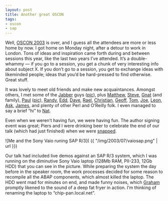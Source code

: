 ```yaml
---
layout: post
title: Another great OSCON
tags:
- oscon
- sap
---
```



Well, [OSCON 2003](http://conferences.oreilly.com/oscon2003) is over, and I guess all the attendees are more or less home by now. I got home on Monday night, after a detour to work in London. Tons of ideas and inspiration came forth during and between sessions this year, like the last two years I’ve attended. It’s a double-whammy — if you go to a session, you get a chunk of very interesting info about subject X. If you don’t go to a session, you get to exchange ideas with likeminded people; ideas that you’d be hard-pressed to find otherwise. Great stuff.

It was lovely to meet old friends and make new acquaintances. Amongst others, I met some of the [Jabber](http://www.jabber.org/) guys ([pic](http://www.flickr.com/photos/qmacro/3473111485/in/set-72157617306067120/ "pic of some of the Jabber guys")), plus [Matthew](http://www.silent-penguin.com/ "Matthew Langham"), [Steve](http://fooworks.com/ "Steve Mallett"), [Gnat](http://use.perl.org/%7Egnat/journal/ "Nat Torkington") (and family), [Paul](http://www.prescod.net/ "Paul Prescod") ([pic](http://www.flickr.com/photos/qmacro/3473113509/in/set-72157617306067120/ "pic of Paul Prescod and DJ Adams")), [Randy](http://www.rjray.org/ "Randy J Ray"), [Edd](http://usefulinc.com/edd/blog "Edd Dumbill"), [Dave](http://www.ilrt.bristol.ac.uk/people/cmdjb/ "Dave Beckett"), [Rael](http://www.raelity.org/ "Rael Dornfest"), [Christian](http://www.devspace.com/index.idx "Christian Gross"), [Geoff](http://conferences.oreillynet.com/cs/os2003/view/e_spkr/681 "Geoff Young"), [Tom](http://www.perl.com/pub/au/Christiansen_Tom "Tom Christiansen"), [Joe](http://use.perl.org/%7Ejjohn/journal/ "Joe Johnston"), [Leon](http://use.perl.org/%7Eacme/journal "Leon Brocard"), [Ask](http://www.askbjoernhansen.com/ "Ask Bjorn Hansen"), [James](http://search.cpan.org/author/JDUNCAN/ "James Duncan"), and plenty of other Perl and O’Reilly folk. I even managed to say a brief “hi” to [Nat](http://nat.org/ "Nat Friedman").

Even when we weren’t having fun, we were having fun. The author signing event was great; Piers and I were drinking beer to celebrate the end of our talk (which had just finished) when we were [snapped](http://www.oreillynet.com/pub/a/network/2003/07/10/photos1.html?page=2 "Piers and me relaxing after our talk").

![Me and the Sony Vaio runing SAP R/3]( {{ "/img/2003/07/vaiosap.png" | url }})

Our talk had included live demos against an SAP R/3 system, which I was running on the diminutive Sony Vaio laptop (128Mb RAM, PII-233, 12Gb HDD) that you can see in the picture. While preparing the system the day before in the speaker room, the work processes decided for some reason to recompile all the ABAP components, which almost killed the laptop. The HDD went mad for minutes on end, and made funny noises, which [Graham](http://search.cpan.org/author/GBARR/ "Graham Barr") promptly likened to the sound of a deep fat fryer in action. I’m thinking of renaming the laptop to “chip-pan.local.net”.



